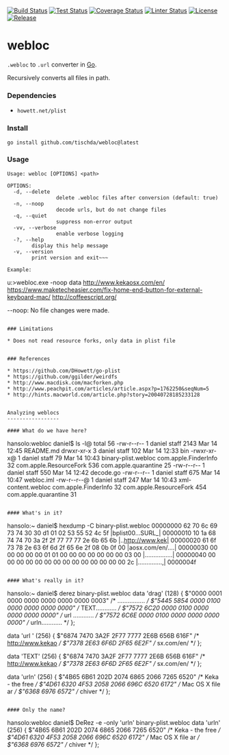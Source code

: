 [![Build Status](https://github.com/tischda/webloc/actions/workflows/build.yml/badge.svg)](https://github.com/tischda/webloc/actions/workflows/build.yml)
[![Test Status](https://github.com/tischda/webloc/actions/workflows/test.yml/badge.svg)](https://github.com/tischda/webloc/actions/workflows/test.yml)
[![Coverage Status](https://coveralls.io/repos/tischda/webloc/badge.svg)](https://coveralls.io/r/tischda/webloc)
[![Linter Status](https://github.com/tischda/webloc/actions/workflows/linter.yml/badge.svg)](https://github.com/tischda/webloc/actions/workflows/linter.yml)
[![License](https://img.shields.io/github/license/tischda/webloc)](/LICENSE)
[![Release](https://img.shields.io/github/release/tischda/webloc.svg)](https://github.com/tischda/webloc/releases/latest)


# webloc

`.webloc` to `.url` converter in [Go](https://www.golang.org).

Recursively converts all files in path.

### Dependencies

* `howett.net/plist`

### Install

~~~
go install github.com/tischda/webloc@latest
~~~

### Usage

~~~
Usage: webloc [OPTIONS] <path>

OPTIONS:
  -d, --delete
                delete .webloc files after conversion (default: true)
  -n, --noop
                decode urls, but do not change files
  -q, --quiet
                suppress non-error output
  -vv, --verbose
                enable verbose logging
  -?, --help
        display this help message
  -v, --version
        print version and exit~~~

Example:

~~~
u:\>webloc.exe -noop data
http://www.kekaosx.com/en/
https://www.maketecheasier.com/fix-home-end-button-for-external-keyboard-mac/
http://coffeescript.org/

--noop: No file changes were made.
~~~

### Limitations

* Does not read resource forks, only data in plist file


### References

* https://github.com/DHowett/go-plist
* https://github.com/ggilder/weirdfs
* http://www.macdisk.com/macforken.php
* http://www.peachpit.com/articles/article.aspx?p=1762250&seqNum=5
* http://hints.macworld.com/article.php?story=20040728185233128


Analyzing weblocs
-----------------

#### What do we have here?

~~~
hansolo:webloc daniel$ ls -l@
total 56
-rw-r--r--  1 daniel  staff  2143 Mar 14 12:45 README.md
drwxr-xr-x  3 daniel  staff   102 Mar 14 12:33 bin
-rwxr-xr-x@ 1 daniel  staff    79 Mar 14 10:43 binary-plist.webloc
	com.apple.FinderInfo	  32
	com.apple.ResourceFork	 536
	com.apple.quarantine	  25
-rw-r--r--  1 daniel  staff   550 Mar 14 12:42 decode.go
-rw-r--r--  1 daniel  staff   675 Mar 14 10:47 webloc.iml
-rw-r--r--@ 1 daniel  staff   247 Mar 14 10:43 xml-content.webloc
	com.apple.FinderInfo	  32
	com.apple.ResourceFork	 454
	com.apple.quarantine	  31
~~~

#### What's in it?

~~~
hansolo:~ daniel$ hexdump -C binary-plist.webloc
00000000  62 70 6c 69 73 74 30 30  d1 01 02 53 55 52 4c 5f  |bplist00...SURL_|
00000010  10 1a 68 74 74 70 3a 2f  2f 77 77 77 2e 6b 65 6b  |..http://www.kek|
00000020  61 6f 73 78 2e 63 6f 6d  2f 65 6e 2f 08 0b 0f 00  |aosx.com/en/....|
00000030  00 00 00 00 00 01 01 00  00 00 00 00 00 00 03 00  |................|
00000040  00 00 00 00 00 00 00 00  00 00 00 00 00 00 2c     |..............,|
0000004f
~~~

#### What's really in it?

~~~
hansolo:~ daniel$ derez binary-plist.webloc
data 'drag' (128) {
    $"0000 0001 0000 0000 0000 0000 0000 0003"            /* ................ */
    $"5445 5854 0000 0100 0000 0000 0000 0000"            /* TEXT............ */
    $"7572 6C20 0000 0100 0000 0000 0000 0000"            /* url ............ */
    $"7572 6C6E 0000 0100 0000 0000 0000 0000"            /* urln............ */
};

data 'url ' (256) {
    $"6874 7470 3A2F 2F77 7777 2E6B 656B 616F"            /* http://www.kekao */
    $"7378 2E63 6F6D 2F65 6E2F"                           /* sx.com/en/ */
};

data 'TEXT' (256) {
    $"6874 7470 3A2F 2F77 7777 2E6B 656B 616F"            /* http://www.kekao */
    $"7378 2E63 6F6D 2F65 6E2F"                           /* sx.com/en/ */
};

data 'urln' (256) {
    $"4B65 6B61 202D 2074 6865 2066 7265 6520"            /* Keka - the free  */
    $"4D61 6320 4F53 2058 2066 696C 6520 6172"            /* Mac OS X file ar */
    $"6368 6976 6572"                                     /* chiver */
};
~~~

#### Only the name?

~~~
hansolo:webloc daniel$ DeRez -e -only 'urln' binary-plist.webloc
data 'urln' (256) {
    $"4B65 6B61 202D 2074 6865 2066 7265 6520"            /* Keka - the free  */
    $"4D61 6320 4F53 2058 2066 696C 6520 6172"            /* Mac OS X file ar */
    $"6368 6976 6572"                                     /* chiver */
};
~~~
